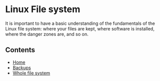# Linux File system

It is important to have a basic understanding of the fundamentals of the Linux file system: where your files are kept, where software is installed, where the danger zones are, and so on.

## Contents

- [Home](./home.md)
- [Backups](./backup.md)
- [Whole file system](./whole-filesystem.md)
